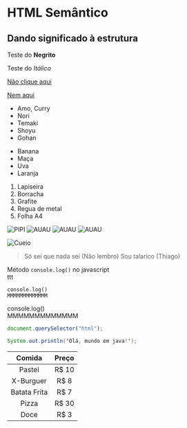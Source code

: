 # HTML Semântico
## Dando significado à estrutura
Teste do **Negrito**

Teste do *Itálico*

[Não clique aqui](https://exemplo.com/)

[Nem aqui](https://www.youtube.com/watch?v=dQw4w9WgXcQ)

* Amo, Curry
* Nori
* Temaki
* Shoyu
* Gohan

- Banana
- Maça
- Uva
- Laranja

1. Lapiseira
2. Borracha
3. Grafite
4. Regua de metal
5. Folha A4

![PIPI](https://pipz.io/shared/1/files/logo_academy.JPG)
![AUAU](https://pipz.com/static/images/blog/eddie.png)
![AUAU](https://pipz.com/static/images/blog/eddie.png)
![AUAU](https://pipz.com/static/images/blog/eddie.png)

![Cueio](https://www.rbsdirect.com.br/imagesrc/24899215.jpg?w=700)

>Só sei que nada sei (Não lembro)
>Sou talarico (Thiago)

Método `console.log()` no javascript<br>
ttt<br>

`console.log()`<br>
`MMMMMMMMMMMMM`

console.log()<br>
MMMMMMMMMMMMM

```js
document.querySelector("html");
```

```Java
System.out.println('Olá, mundo em java!');
```

Comida  | Preço
:---------: | :------:
Pastel | R$ 10
X-Burguer | R$ 8
Batata Frita | R$ 7
Pizza | R$ 30
Doce | R$ 3
